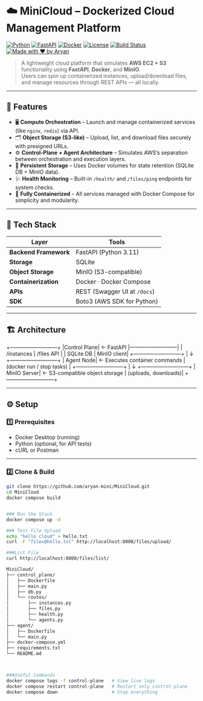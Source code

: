 # ☁️ MiniCloud – Dockerized Cloud Management Platform  

[![Python](https://img.shields.io/badge/Python-3.11-blue.svg?logo=python)](https://www.python.org/)
[![FastAPI](https://img.shields.io/badge/FastAPI-Framework-green.svg?logo=fastapi)](https://fastapi.tiangolo.com/)
[![Docker](https://img.shields.io/badge/Docker-Compose-2496ED.svg?logo=docker)](https://www.docker.com/)
[![License](https://img.shields.io/badge/License-MIT-yellow.svg)](LICENSE)
[![Build Status](https://img.shields.io/badge/Build-Passing-brightgreen.svg)](#)
[![Made with ❤️ by Aryan](https://img.shields.io/badge/Made%20with-%E2%9D%A4-red.svg)]([https://www.linkedin.com/in/aryan-srivastava-605b3a220/])

> A lightweight cloud platform that simulates **AWS EC2 + S3** functionality using **FastAPI**, **Docker**, and **MinIO**.  
> Users can spin up containerized instances, upload/download files, and manage resources through REST APIs — all locally.

---

## 🚀 Features  

- 🖥️ **Compute Orchestration** – Launch and manage containerized services (like `nginx`, `redis`) via API.  
- 🗂️ **Object Storage (S3-like)** – Upload, list, and download files securely with presigned URLs.  
- ⚙️ **Control-Plane + Agent Architecture** – Simulates AWS’s separation between orchestration and execution layers.  
- 💾 **Persistent Storage** – Uses Docker volumes for state retention (SQLite DB + MinIO data).  
- 🩺 **Health Monitoring** – Built-in `/health/` and `/files/ping` endpoints for system checks.  
- 🐳 **Fully Containerized** – All services managed with Docker Compose for simplicity and modularity.  

---

## 🧩 Tech Stack  

| Layer | Tools |
|-------|--------|
| **Backend Framework** | FastAPI (Python 3.11) |
| **Storage** | SQLite |
| **Object Storage** | MinIO (S3-compatible) |
| **Containerization** | Docker · Docker Compose |
| **APIs** | REST (Swagger UI at `/docs`) |
| **SDK** | Boto3 (AWS SDK for Python) |

---

## 🏗️ Architecture  
+—————————+
|Control Plane|  ← FastAPI
|—————————|
| /instances | /files API  |
| SQLite DB  | MinIO client|
+—————————+
|
↓
+—————————+
| Agent Node|  ← Executes container commands
| (docker run / stop tasks) |
+—————————+
|
↓
+—————————+
| MinIO Server|  ← S3-compatible object storage
| (uploads, downloads)|
+—————————+


---

## ⚙️ Setup  

### 1️⃣ Prerequisites  
- Docker Desktop (running)  
- Python (optional, for API tests)  
- cURL or Postman  

---

### 2️⃣ Clone & Build  

```bash
git clone https://github.com/aryan-mini/MiniCloud.git
cd MiniCloud
docker compose build


### Run the Stack
docker compose up -d

### Test File Upload
echo "hello cloud" > hello.txt
curl -F "file=@hello.txt" http://localhost:8000/files/upload/

###List File
curl http://localhost:8000/files/list/

MiniCloud/
├── control_plane/
│   ├── Dockerfile
│   ├── main.py
│   ├── db.py
│   └── routes/
│       ├── instances.py
│       ├── files.py
│       ├── health.py
│       └── agents.py
├── agent/
│   ├── Dockerfile
│   └── main.py
├── docker-compose.yml
├── requirements.txt
└── README.md



###Useful Commands
docker compose logs -f control-plane   # View live logs
docker compose restart control-plane   # Restart only control-plane
docker compose down                    # Stop everything
